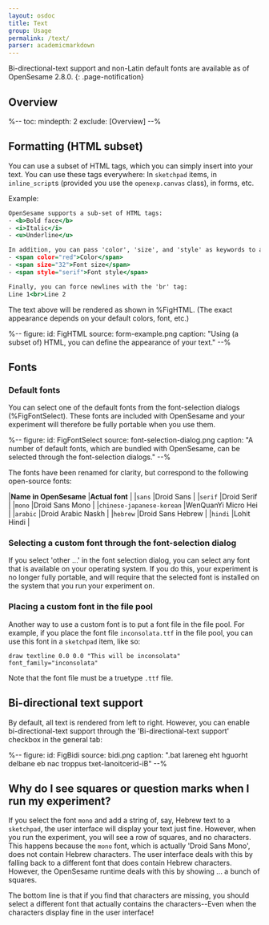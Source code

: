 ```yaml
---
layout: osdoc
title: Text
group: Usage
permalink: /text/
parser: academicmarkdown
---
```


Bi-directional-text support and non-Latin default fonts are available as of OpenSesame 2.8.0.
{: .page-notification}

## Overview

%--
toc:
 mindepth: 2
 exclude: [Overview]
--%

## Formatting (HTML subset)

You can use a subset of HTML tags, which you can simply insert into your text. You can use these tags everywhere: In `sketchpad` items, in `inline_script`s (provided you use the `openexp.canvas` class), in forms, etc.

Example:

~~~ .html
OpenSesame supports a sub-set of HTML tags:
- <b>Bold face</b>
- <i>Italic</i>
- <u>Underline</u>

In addition, you can pass 'color', 'size', and 'style' as keywords to a 'span' tag:
- <span color="red">Color</span>
- <span size="32">Font size</span>
- <span style="serif">Font style</span>

Finally, you can force newlines with the 'br' tag:
Line 1<br>Line 2
~~~

The text above will be rendered as shown in %FigHTML. (The exact appearance depends on your default colors, font, etc.)

%--
figure:
 id: FigHTML
 source: form-example.png
 caption: "Using (a subset of) HTML, you can define the appearance of your text."
--%

## Fonts

### Default fonts

You can select one of the default fonts from the font-selection dialogs (%FigFontSelect). These fonts are included with OpenSesame and your experiment will therefore be fully portable when you use them.

%--
figure:
 id: FigFontSelect
 source: font-selection-dialog.png
 caption: "A number of default fonts, which are bundled with OpenSesame, can be selected through the font-selection dialogs."
--%

The fonts have been renamed for clarity, but correspond to the following open-source fonts:

|__Name in OpenSesame__		|__Actual font__		|
|`sans`						|Droid Sans				|
|`serif`					|Droid Serif			|
|`mono`						|Droid Sans Mono		|
|`chinese-japanese-korean`	|WenQuanYi Micro Hei	|
|`arabic`					|Droid Arabic Naskh		|
|`hebrew`					|Droid Sans Hebrew		|
|`hindi`					|Lohit Hindi			|

### Selecting a custom font through the font-selection dialog

If you select 'other ...' in the font selection dialog, you can select any font that is available on your operating system. If you do this, your experiment is no longer fully portable, and will require that the selected font is installed on the system that you run your experiment on.

### Placing a custom font in the file pool

Another way to use a custom font is to put a font file in the file pool. For example, if you place the font file `inconsolata.ttf` in the file pool, you can use this font in a `sketchpad` item, like so:

	draw textline 0.0 0.0 "This will be inconsolata" font_family="inconsolata"

Note that the font file must be a truetype `.ttf` file.

## Bi-directional text support

By default, all text is rendered from left to right. However, you can enable bi-directional-text support through the 'Bi-directional-text support' checkbox in the general tab:

%--
figure:
 id: FigBidi
 source: bidi.png
 caption: ".bat lareneg eht hguorht delbane eb nac troppus txet-lanoitcerid-iB"
--%

## Why do I see squares or question marks when I run my experiment?

If you select the font `mono` and add a string of, say, Hebrew text to a `sketchpad`, the user interface will display your text just fine. However, when you run the experiment, you will see a row of squares, and no characters. This happens because the `mono` font, which is actually 'Droid Sans Mono', does not contain Hebrew characters. The user interface deals with this by falling back to a different font that does contain Hebrew characters. However, the OpenSesame runtime deals with this by showing ... a bunch of squares.

The bottom line is that if you find that characters are missing, you should select a different font that actually contains the characters--Even when the characters display fine in the user interface!
